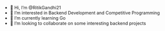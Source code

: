 - 👋 Hi, I’m @RitikGandhi21
- 👀 I’m interested in Backend Development and Competitive Programming
- 🌱 I’m currently learning Go  
- 💞️ I’m looking to collaborate on some interesting backend projects

<!---
RitikGandhi21/RitikGandhi21 is a ✨ special ✨ repository because its `README.md` (this file) appears on your GitHub profile.
You can click the Preview link to take a look at your changes.
--->

